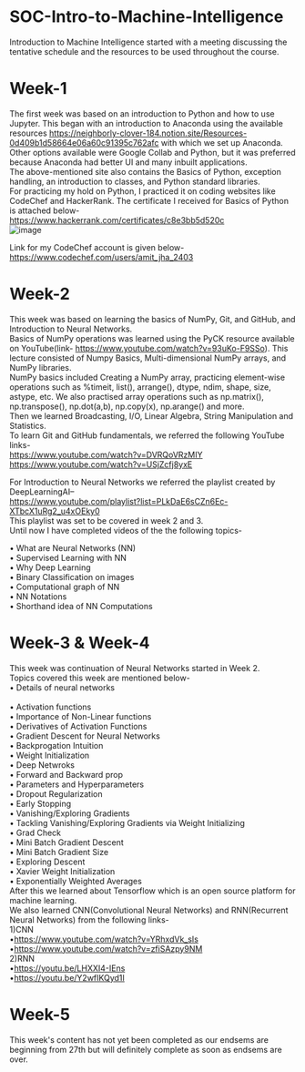 # SOC-Intro-to-Machine-Intelligence
Introduction to Machine Intelligence started with a meeting discussing the tentative schedule and the resources to be used throughout the course. <br />
# Week-1
The first week was based on an introduction to Python and how to use Jupyter. This began with an introduction to Anaconda using the available resources https://neighborly-clover-184.notion.site/Resources-0d409b1d58664e06a60c91395c762afc with which we set up Anaconda. Other options available were Google Collab and Python, but it was preferred because Anaconda had better UI and many inbuilt applications. <br />
The above-mentioned site also contains the Basics of Python, exception handling, an introduction to classes, and Python standard libraries. <br />
For practicing my hold on Python, I practiced it on coding websites like CodeChef and HackerRank.
The certificate I received for Basics of Python is attached below-<br />
https://www.hackerrank.com/certificates/c8e3bb5d520c <br />
![image](https://user-images.githubusercontent.com/103212289/170549039-2f52b05d-6969-4dd4-9fa5-9557183b4665.png)

 
Link for my CodeChef account is given below- <br />
https://www.codechef.com/users/amit_jha_2403 <br />



# Week-2
This week was based on learning the basics of NumPy, Git, and GitHub, and Introduction to Neural Networks. <br />
Basics of NumPy operations was learned using the PyCK resource available on YouTube(link- https://www.youtube.com/watch?v=93uKo-F9SSo). This lecture consisted of Numpy Basics, Multi-dimensional NumPy arrays, and NumPy libraries. <br />
NumPy basics included Creating a NumPy array, practicing element-wise operations such as %timeit, list(), arrange(), dtype, ndim, shape, size, astype, etc. We also practised array operations such as np.matrix(), np.transpose(), np.dot(a,b), np.copy(x), np.arange() and more. <br />
Then we learned Broadcasting, I/O, Linear Algebra, String Manipulation and Statistics. <br />
To learn Git and GitHub fundamentals, we referred the following YouTube links- <br />
https://www.youtube.com/watch?v=DVRQoVRzMIY <br /> 
https://www.youtube.com/watch?v=USjZcfj8yxE <br />

For Introduction to Neural Networks we referred the playlist created by DeepLearningAI– <br />
https://www.youtube.com/playlist?list=PLkDaE6sCZn6Ec-XTbcX1uRg2_u4xOEky0 <br />
This playlist was set to be covered in week 2 and 3. <br />
Until now I have completed videos of the the following topics-<br />

•	What are Neural Networks (NN) <br />
•	Supervised Learning with NN <br />
•	Why Deep Learning <br />
•	Binary Classification on images <br />
•	Computational graph of NN<br />
•	NN Notations <br /> 
•	Shorthand idea of NN Computations <br />

# Week-3 & Week-4
This week was continuation of Neural Networks started in Week 2. <br />
Topics covered this week are mentioned below-<br />
• Details of neural networks<br />	
•	Activation functions<br />
•	Importance of Non-Linear functions <br />
•	Derivatives of Activation Functions<br />
•	Gradient Descent for Neural Networks <br /> 
• Backprogation Intuition<br />
•	Weight Initialization<br />
•	Deep Netwroks<br />
•	Forward and Backward prop<br />
•	Parameters and Hyperparameters<br />
•	Dropout Regularization<br />
•	Early Stopping<br />
•	Vanishing/Exploring Gradients <br />
•	Tackling Vanishing/Exploring Gradients via Weight Initializing <br />
•	Grad Check<br />
•	Mini Batch Gradient Descent<br />
•	Mini Batch Gradient Size<br />
•	Exploring Descent<br />
•	Xavier Weight Initialization<br />
•	Exponentially Weighted Averages<br />
After this we learned about Tensorflow which is an open source platform for machine learning. <br/>
We also learned CNN(Convolutional Neural Networks) and RNN(Recurrent Neural Networks) from the following links- <br />
1)CNN <br />
  •https://www.youtube.com/watch?v=YRhxdVk_sIs <br />
  •https://www.youtube.com/watch?v=zfiSAzpy9NM <br />
2)RNN <br />
  •https://youtu.be/LHXXI4-IEns <br />
  •https://youtu.be/Y2wfIKQyd1I <br />
 
 
# Week-5
This week's content has not yet been completed as our endsems are beginning from 27th but will definitely complete as soon as endsems are over.
 

